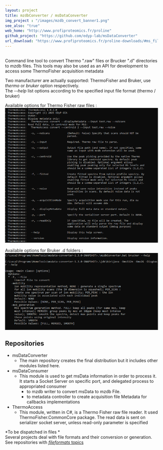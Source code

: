 ```yaml
---
layout: project
title: mzdbConverter / msDataConverter
img_project : "/images/mzdb_convert_banner1.png"
see_also: "true"
web_home: "http://www.profiproteomics.fr/proline"
github_project: "https://github.com/edyp-lab/msDataConverter"
url_download: "https://www.profiproteomics.fr/proline-downloads/#ms_files_toolset"
---
```

<br>
Command line tool to convert Thermo ".raw" files or Brucker ".d" directories to mzdb files.  
This tools may also be used as an API for development to access some ThermoFisher acquisition metadata 
  
  
Two manufacturer are actually supported: ThermoFisher and Bruker, use *thermo* or *bruker* option respectively.  
The *--help* list options according to the specified input file format (thermo / bruker) 
  
Available options for Thermo Fisher raw files : 
<a href="/images/mzdb_convert_thermo.png" target="_blank">
    <img alt="mzdb_convert help" src="/images/mzdb_convert_thermo.png" class="screenshot" />
</a>
  
Available options for  Bruker .d folders :
<a href="/images/mzdb_convert_brucker.png" target="_blank">
<img alt="mzdb_convert help" src="/images/mzdb_convert_brucker.png" class="screenshot" />
</a>

## Repositories

* msDataConverter&nbsp;&nbsp;<i class="fa fa-grayicon fa-unlock"  title="Public"></i>&nbsp;<a href="https://github.com/edyp-lab/msDataConverter" target="_blank"><i class="fa fa-github"></i></a>
  * The main repository creates the final distribution but it includes other modules listed here.
* msDataConsumer&nbsp;&nbsp;<i class="fa fa-grayicon fa-unlock"  title="Public"></i>&nbsp;<a href="https://github.com/edyp-lab/msDataConsumer" target="_blank"><i class="fa fa-github"></i></a>
  * This module is used to get msData information in order to process it. It starts a Socket Server on specific port, and delegated process to appropriated consumer
    * to mzdb writer to convert msData to mzdb File.
    * to metadata controller to create acquisition file Metadata for callbacks implementations 
* ThermoAccess&nbsp;&nbsp;<i class="fa fa-grayicon fa-lock"  title="Private"></i>&nbsp;<a href="https://github.com/edyp-lab/ThermoAccess" target="_blank"><i class="fa fa-github"></i></a> 
  * This module, written in C#, is a Thermo Fisher raw file reader. It used ThermoFisher.CommonCore package. The read data is sent on serializer socket server, unless read-only parameter is specified 

*To be dispatched in files *
<br>
Several projects deal with file formats and their conversion or generation.  
See repositories with [*fileformats* topics](https://github.com/search?q=topic%3Afileformats+org%3Aedyp-lab+fork%3Atrue&type=repositories)
